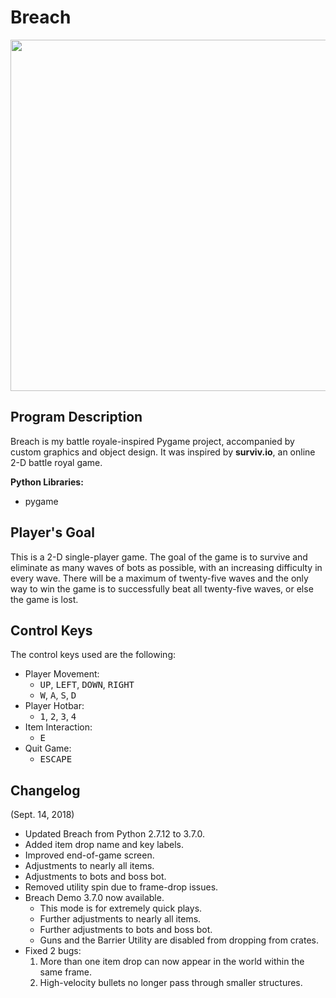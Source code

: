 # Breach
<p align="center">
  <img width="750" height="562" src="https://i.imgur.com/pExtEUC.png">
</p>



## Program Description

Breach is my battle royale-inspired Pygame project, accompanied by custom graphics and object design. It was inspired by **surviv.io**, an online 2-D battle royal game.

**Python Libraries:**
* pygame
           
## Player's Goal
                      
This is a 2-D single-player game. The goal of the game is to survive and eliminate as many waves of bots as possible, with an increasing difficulty in every wave. There will be a maximum of twenty-five waves and the only way to win the game is to successfully beat all twenty-five waves, or else the game is lost.

## Control Keys
                    
The control keys used are the following:

* Player Movement: 
	* <tt>UP</tt>, <tt>LEFT</tt>, <tt>DOWN</tt>, <tt>RIGHT</tt>
	* <tt>W</tt>, <tt>A</tt>, <tt>S</tt>, <tt>D</tt>
* Player Hotbar: 
	* <tt>1</tt>, <tt>2</tt>, <tt>3</tt>, <tt>4</tt>
* Item Interaction:
	* <tt>E</tt>
* Quit Game: 
	* <tt>ESCAPE</tt>

## Changelog

(Sept. 14, 2018)
* Updated Breach from Python 2.7.12 to 3.7.0.
* Added item drop name and key labels.
* Improved end-of-game screen.
* Adjustments to nearly all items.
* Adjustments to bots and boss bot.
* Removed utility spin due to frame-drop issues.
* Breach Demo 3.7.0 now available.
	* This mode is for extremely quick plays.
	* Further adjustments to nearly all items.
	* Further adjustments to bots and boss bot.
	* Guns and the Barrier Utility are disabled from dropping from crates.
* Fixed 2 bugs:
  	1. More than one item drop can now appear in the world within the same frame.
  	2. High-velocity bullets no longer pass through smaller structures.

